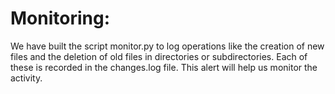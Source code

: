 # Monitoring:
We have built the script monitor.py to log operations like the creation of new files and the deletion of old files in directories or subdirectories. Each of these is recorded in the changes.log file.
This alert will help us monitor the activity.
